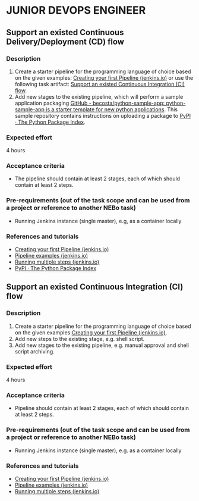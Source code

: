 # JUNIOR DEVOPS ENGINEER

## Support an existed Continuous Delivery/Deployment (CD) flow

### Description 
1. Create a starter pipeline for the programming language of choice based on the given examples: [Creating your first Pipeline (jenkins.io)](https://www.jenkins.io/doc/pipeline/tour/hello-world/) or use the following task artifact: [Support an existed Continuous Integration (CI) flow](https://confluence.softserveinc.com/display/SDO/Support+an+existed+Continuous+Integration+%28CI%29+flow).
2. Add new stages to the existing pipeline, which will perform a sample application packaging [GitHub - becosta/python-sample-app: python-sample-app is a starter template for new python applications](https://github.com/becosta/python-sample-app). This sample repository contains instructions on uploading a package to [PyPI · The Python Package Index](https://pypi.org/).

### Expected effort 
4 hours 
 
### Acceptance criteria 
* The pipeline should contain at least 2 stages, each of which should contain at least 2 steps. 
 
### Pre-requirements (out of the task scope and can be used from a project or reference to another NEBo task)
* Running Jenkins instance (single master), e.g, as a container locally
 
### References and tutorials 
* [Creating your first Pipeline (jenkins.io)](https://www.jenkins.io/doc/pipeline/tour/hello-world/)
* [Pipeline examples (jenkins.io)](https://www.jenkins.io/doc/pipeline/tour/hello-world/#examples)
* [Running multiple steps (jenkins.io)](https://www.jenkins.io/doc/pipeline/tour/running-multiple-steps/)
* [PyPI · The Python Package Index](https://pypi.org/)


## Support an existed Continuous Integration (CI) flow

### Description 
1. Create a starter pipeline for the programming language of choice based on the given examples:[Creating your first Pipeline (jenkins.io)](https://www.jenkins.io/doc/pipeline/tour/hello-world/).
2. Add new steps to the existing stage, e.g. shell script.
3. Add new stages to the existing pipeline, e.g. manual approval and shell script archiving. 
 
### Expected effort 
4 hours 
 
### Acceptance criteria 
* Pipeline should contain at least 2 stages, each of which should contain at least 2 steps. 
 
### Pre-requirements (out of the task scope and can be used from a project or reference to another NEBo task)
* Running Jenkins instance (single master), e.g. as a container locally
 
### References and tutorials 
* [Creating your first Pipeline (jenkins.io)](https://www.jenkins.io/doc/pipeline/tour/hello-world/)
* [Pipeline examples (jenkins.io)](https://www.jenkins.io/doc/pipeline/tour/hello-world/#examples)
* [Running multiple steps (jenkins.io)](https://www.jenkins.io/doc/pipeline/tour/running-multiple-steps/)
